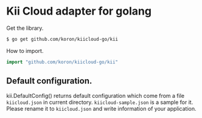 # Kii Cloud adapter for golang

Get the library.

```sh
$ go get github.com/koron/kiicloud-go/kii
```

How to import.

```go
import "github.com/koron/kiicloud-go/kii"
```

## Default configuration.

kii.DefaultConfig() returns default configuration which come from a file
`kiicloud.json` in current directory.  `kiicloud-sample.json` is a sample for
it.  Please rename it to `kiicloud.json` and write information of your
application.
